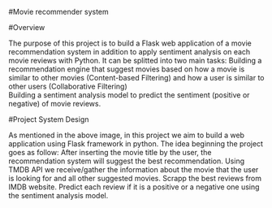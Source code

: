 #Movie recommender system

#Overview

The purpose of this project is to build a Flask web application of a movie recommendation system in addition to apply sentiment analysis on each movie reviews with Python. 
It can be splitted into two main tasks:
Building a recommendation engine that suggest movies based on how a movie is similar to other movies (Content-based Filtering) and how a user is similar to other users (Collaborative Filtering)  
Building a sentiment analysis model to predict the sentiment (positive or negative) of movie reviews.


#Project System Design

As mentioned in the above image, in this project we aim to build a web application using Flask framework in python. 
The idea beginning the project goes as follow:
After inserting the movie title by the user, the recommendation system will suggest the best recommendation.
Using TMDB API we receive/gather the information about the movie that the user is looking for and all other suggested movies.
Scrapp the best reviews from IMDB website.
Predict each review if it is a positive or a negative one using the sentiment analysis model.
